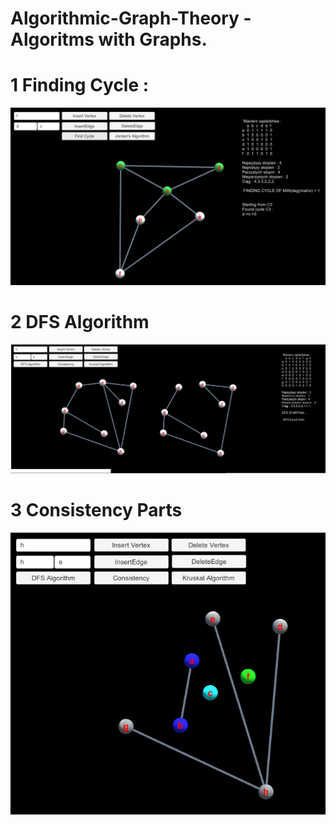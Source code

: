 # Algorithmic-Graph-Theory - Algoritms with Graphs.

# 1 Finding Cycle : 
![](img/cycle.PNG)

# 2 DFS Algorithm
![](img/dfs2.PNG)

# 3 Consistency Parts 
![](img/consistency.PNG)


